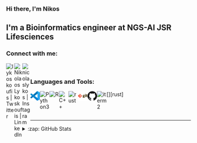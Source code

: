 ### Hi there, I'm Nikos 

## I'm a Bioinformatics engineer at NGS-AI JSR Lifesciences

### Connect with me:

[<img align="left" alt="lykoskoufis | Twitter" width="22px" src="https://cdn.jsdelivr.net/npm/simple-icons@v3/icons/twitter.svg" />][twitter]
[<img align="left" alt="Nikolaos Lykoskoufis | LinkedIn" width="22px" src="https://cdn.jsdelivr.net/npm/simple-icons@v3/icons/linkedin.svg" />][linkedin]
[<img align="left" alt="nicolaslykos | Instagram" width="22px" src="https://cdn.jsdelivr.net/npm/simple-icons@v3/icons/instagram.svg" />][instagram]

<br />

### Languages and Tools:

[<img align="left" alt="Visual Studio Code" width="26px" src="https://raw.githubusercontent.com/github/explore/80688e429a7d4ef2fca1e82350fe8e3517d3494d/topics/visual-studio-code/visual-studio-code.png"/>][vsc]
[<img align="left" alt="Python3" width="26px" src="https://upload.wikimedia.org/wikipedia/commons/thumb/c/c3/Python-logo-notext.svg/768px-Python-logo-notext.svg.png" />][python]
[<img align="left" alt="R" width="26px" src="https://www.r-project.org/logo/Rlogo.png"/>][R]
[<img align="left" alt="C++" width="26px" src="https://github.com/isocpp/logos/blob/master/cpp_logo.png"/>][cpp]
[<img align="left" alt="rust" width="26px" src="https://brandslogos.com/wp-content/uploads/images/large/rust-logo.png"/>][rust]
[<img align="left" alt="Git" width="26px" src="https://raw.githubusercontent.com/github/explore/80688e429a7d4ef2fca1e82350fe8e3517d3494d/topics/git/git.png"/>][git]
[<img align="left" alt="GitHub" width="26px" src="https://raw.githubusercontent.com/github/explore/78df643247d429f6cc873026c0622819ad797942/topics/github/github.png"/>][github]
[<img align="left" alt="iterm2" width="26px" src="https://upload.wikimedia.org/wikipedia/commons/5/57/ITerm2_v3_icon.png"/>][iterm]

<br />
<br />

---

<details>
  <summary>:zap: GitHub Stats</summary>

  <img align="left" alt="NLykoskoufis's GitHub Stats" src="https://github-readme-stats.vercel.app/api?username=NLykoskoufis&show_icons=true&hide_border=true&theme=onedark&count_private=true" />

</details>

[twitter]: https://twitter.com/lykoskoufis
[instagram]: https://instagram.com/nicolaslykos
[linkedin]: https://www.linkedin.com/in/nikolaos-lykoskoufis-45a4a2139
[cpp]: https://www.cplusplus.com
[python]: https://www.python.org
[R]: https://www.r-project.org
[iterm]: https://iterm2.com
[vsc]: https://code.visualstudio.com
[github]: https://github.com/
[git]: https://git-scm.com
